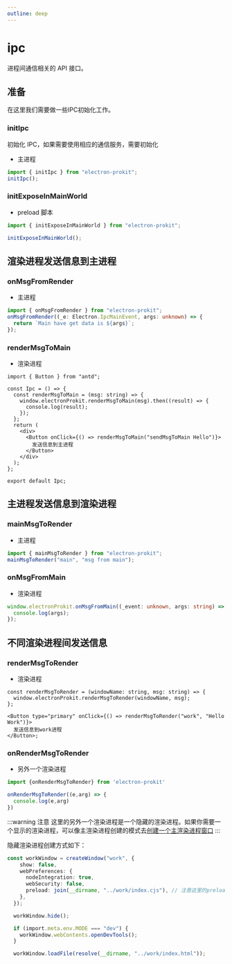 ```yaml
---
outline: deep
---
```

# ipc

进程间通信相关的 API 接口。

## 准备

在这里我们需要做一些IPC初始化工作。

### initIpc

初始化 IPC，如果需要使用相应的通信服务，需要初始化

- 主进程

```ts
import { initIpc } from "electron-prokit";
initIpc();
```

### initExposeInMainWorld

- preload 脚本

```ts
import { initExposeInMainWorld } from "electron-prokit";

initExposeInMainWorld();
```

## 渲染进程发送信息到主进程

### onMsgFromRender

- 主进程

```ts
import { onMsgFromRender } from "electron-prokit";
onMsgFromRender((_e: Electron.IpcMainEvent, args: unknown) => {
  return `Main have get data is ${args}`;
});
```
### renderMsgToMain
- 渲染进程

```tsx
import { Button } from "antd";

const Ipc = () => {
  const renderMsgToMain = (msg: string) => {
    window.electronProkit.renderMsgToMain(msg).then((result) => {
      console.log(result);
    });
  };
  return (
    <div>
      <Button onClick={() => renderMsgToMain("sendMsgToMain Hello")}>
        发送信息到主进程
      </Button>
    </div>
  );
};

export default Ipc;
```

## 主进程发送信息到渲染进程

### mainMsgToRender
- 主进程

```ts
import { mainMsgToRender } from "electron-prokit";
mainMsgToRender("main", "msg from main");
```
### onMsgFromMain
- 渲染进程

```ts
window.electronProkit.onMsgFromMain((_event: unknown, args: string) => {
  console.log(args);
});
```

## 不同渲染进程间发送信息

### renderMsgToRender
- 渲染进程

```tsx
const renderMsgToRender = (windowName: string, msg: string) => {
  window.electronProkit.renderMsgToRender(windowName, msg);
};

<Button type="primary" onClick={() => renderMsgToRender("work", "Hello Work")}>
  发送信息到work进程
</Button>;
```

### onRenderMsgToRender
- 另外一个渲染进程

```ts
import {onRenderMsgToRender} from 'electron-prokit'

onRenderMsgToRender((e,arg) => {
  console.log(e,arg)
})
```

:::warning 注意
这里的另外一个渲染进程是一个隐藏的渲染进程。如果你需要一个显示的渲染进程，可以像主渲染进程创建的模式去[创建一个主渲染进程窗口](/api/electron-prokit/window.html#createwindow)
:::

隐藏渲染进程创建方式如下：

```ts
const workWindow = createWindow("work", {
    show: false,
    webPreferences: {
      nodeIntegration: true,
      webSecurity: false,
      preload: join(__dirname, "../work/index.cjs"), // 注意这里的preload
    },
  });

  workWindow.hide();

  if (import.meta.env.MODE === "dev") {
    workWindow.webContents.openDevTools();
  }

  workWindow.loadFile(resolve(__dirname, "../work/index.html"));
```